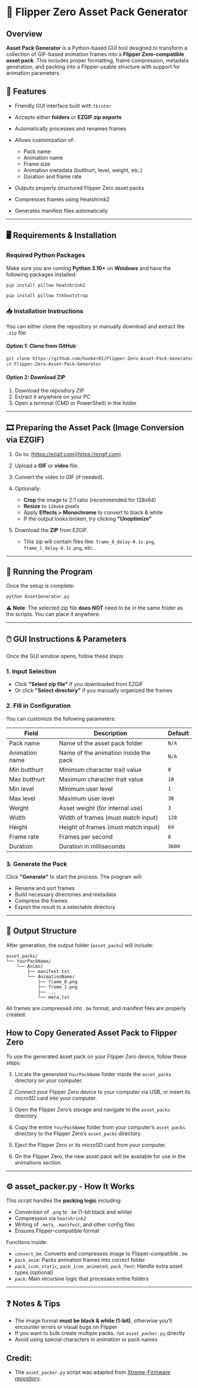 # 🧰 Flipper Zero Asset Pack Generator

## Overview

**Asset Pack Generator** is a Python-based GUI tool designed to transform a collection of GIF-based animation frames into a **Flipper Zero-compatible asset pack**. This includes proper formatting, frame compression, metadata generation, and packing into a Flipper-usable structure with support for animation parameters.


## 🔧 Features

* Friendly GUI interface built with `tkinter`
* Accepts either **folders** or **EZGIF zip exports**
* Automatically processes and renames frames
* Allows customization of:

  * Pack name
  * Animation name
  * Frame size
  * Animation metadata (butthurt, level, weight, etc.)
  * Duration and frame rate
* Outputs properly structured Flipper Zero asset packs
* Compresses frames using Heatshrink2
* Generates manifest files automatically

---

## 🖥️ Requirements & Installation

### Required Python Packages

Make sure you are running **Python 3.10+** on **Windows** and have the following packages installed:

```bash
pip install pillow heatshrink2
```
```bash
pip install pillow ttkbootstrap
```

### 📥 Installation Instructions

You can either clone the repository or manually download and extract the `.zip` file:

#### Option 1: Clone from GitHub

```bash
git clone https://github.com/hooker01/Flipper-Zero-Asset-Pack-Generator.git
cd Flipper-Zero-Asset-Pack-Generator
```

#### Option 2: Download ZIP

1. Download the repository ZIP
2. Extract it anywhere on your PC
3. Open a terminal (CMD or PowerShell) in the folder

---

## 🎞️ Preparing the Asset Pack (Image Conversion via EZGIF)

1. Go to: [https://ezgif.com](https://ezgif.com)
2. Upload a **GIF** or **video** file.
3. Convert the video to GIF (if needed).
4. Optionally:

   * **Crop** the image to 2:1 ratio (recommended for 128x64)
   * **Resize** to `128x64` pixels
   * Apply **Effects > Monochrome** to convert to black & white
   * If the output looks broken, try clicking **"Unoptimize"**
5. Download the **ZIP** from EZGIF.

   * This zip will contain files like: `frame_0_delay-0.1s.png`, `frame_1_delay-0.1s.png`, etc.

---

## 🚀 Running the Program

Once the setup is complete:

```bash
python AssetGenerator.py
```

⚠️ **Note**: The selected zip file **does NOT** need to be in the same folder as the scripts. You can place it anywhere.

---

## 🖱️ GUI Instructions & Parameters

Once the GUI window opens, follow these steps:

### 1. Input Selection

* Click **"Select zip file"** if you downloaded from EZGIF
* Or click **"Select directory"** if you manually organized the frames

### 2. Fill in Configuration

You can customize the following parameters:

| Field          | Description                           | Default      |
| -------------- | ------------------------------------- | ------------ |
| Pack name      | Name of the asset pack folder         | `N/A`        |
| Animation name | Name of the animation inside the pack | `N/A`        |
| Min butthurt   | Minimum character trait value         | `0`          |
| Max butthurt   | Maximum character trait value         | `18`         |
| Min level      | Minimum user level                    | `1`          |
| Max level      | Maximum user level                    | `30`         |
| Weight         | Asset weight (for internal use)       | `3`          |
| Width          | Width of frames (must match input)    | `128`        |
| Height         | Height of frames (must match input)   | `64`         |
| Frame rate     | Frames per second                     | `8`          |
| Duration       | Duration in milliseconds              | `3600`       |

### 3. Generate the Pack

Click **"Generate"** to start the process. The program will:

* Rename and sort frames
* Build necessary directories and metadata
* Compress the frames
* Export the result to a selectable directory

---

## 🧳 Output Structure

After generation, the output folder (`asset_packs`) will include:

```
asset_packs/
└── YourPackName/
    └── Anims/
        ├── manifest.txt
        └── AnimationName/
            ├── frame_0.png
            ├── frame_1.png
            ├── ...
            └── meta.txt
```

All frames are compressed into `.bm` format, and manifest files are properly created.

## How to Copy Generated Asset Pack to Flipper Zero

To use the generated asset pack on your Flipper Zero device, follow these steps:

1. Locate the generated `YourPackName` folder inside the `asset_packs` directory on your computer.

2. Connect your Flipper Zero device to your computer via USB, or insert its microSD card into your computer.

3. Open the Flipper Zero’s storage and navigate to the `asset_packs` directory.

4. Copy the entire `YourPackName` folder from your computer’s `asset_packs` directory to the Flipper Zero’s `asset_packs` directory.

5. Eject the Flipper Zero or its microSD card from your computer.

6. On the Flipper Zero, the new asset pack will be available for use in the animations section.


---








## ⚙️ asset\_packer.py - How It Works

This script handles the **packing logic** including:

* Conversion of `.png` to `.bm` (1-bit black and white)
* Compression via `heatshrink2`
* Writing of `.meta`, `.manifest`, and other config files
* Ensures Flipper-compatible format

Functions inside:

* `convert_bm`: Converts and compresses image to Flipper-compatible `.bm`
* `pack_anim`: Packs animation frames into correct folder
* `pack_icon_static`, `pack_icon_animated`, `pack_font`: Handle extra asset types (optional)
* `pack`: Main recursive logic that processes entire folders

---

## ❓ Notes & Tips

* The image format **must be black & white (1-bit)**, otherwise you’ll encounter errors or visual bugs on Flipper
* If you want to bulk create multiple packs, run `asset_packer.py` directly
* Avoid using special characters in animation or pack names



## Credit: 
* The `asset_packer.py` script was adapted from [Xtreme-Firmware repository](https://github.com/Flipper-XFW/Xtreme-Firmware/blob/dev/scripts/asset_packer.py).





